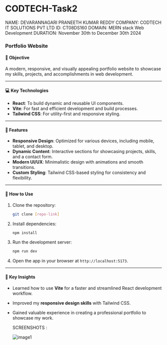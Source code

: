 # CODTECH-Task2

NAME: DEVARANNAGARI PRANEETH KUMAR REDDY COMPANY: CODTECH IT SOLUTIONS PVT LTD ID: CT08DS160 DOMAIN: MERN stack Web Development DURATION: November 30th to December 30th 2024

### **Portfolio Website**  

#### **🎯 Objective**  
A modern, responsive, and visually appealing portfolio website to showcase my skills, projects, and accomplishments in web development.  

---

#### **💻 Key Technologies**  
- **React**: To build dynamic and reusable UI components.  
- **Vite**: For fast and efficient development and build processes.  
- **Tailwind CSS**: For utility-first and responsive styling.  

---

#### **📌 Features**  
- **Responsive Design**: Optimized for various devices, including mobile, tablet, and desktop.  
- **Dynamic Content**: Interactive sections for showcasing projects, skills, and a contact form.  
- **Modern UI/UX**: Minimalistic design with animations and smooth transitions.  
- **Custom Styling**: Tailwind CSS-based styling for consistency and flexibility.  

---

#### **🚀 How to Use**  
1. Clone the repository:  
   ```bash  
   git clone [repo-link]  
   ```  
2. Install dependencies:  
   ```bash  
   npm install  
   ```  
3. Run the development server:  
   ```bash  
   npm run dev  
   ```  
4. Open the app in your browser at `http://localhost:5173`.  

---

#### **🔑 Key Insights**  
- Learned how to use **Vite** for a faster and streamlined React development workflow.  
- Improved my **responsive design skills** with Tailwind CSS.  
- Gained valuable experience in creating a professional portfolio to showcase my work.

  SCREENSHOTS :
  
  ![image1](https://github.com/user-attachments/assets/b03fbf94-685e-4733-8c47-1de935d0382b)





